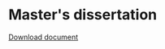 # Master's dissertation

[Download document](https://github.com/aspedrosa/masters-thesis/raw/master/document/build/matter.pdf)
